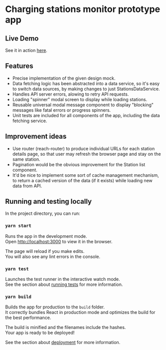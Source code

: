 # Charging stations monitor prototype app

## Live Demo
See it in action [here](https://aseevia.github.io/stations-monitor).
## Features
- Precise implementation of the given design mock.
- Data fetching logic has been abstracted into a data service, so it's easy to switch data sources, by making changes to just StationsDataService. 
- Handles API server errors, alowing to retry API requests.
- Loading "spinner" modal screen to display while loading stations.
- Reusable universal modal message component to display "blocking" messages like fatal errors or progress spinners.
- Unit tests are included for all components of the app, including the data fetching service.

## Improvement ideas
- Use router (reach-router) to produce individual URLs for each station details page, so that user may refresh the browser page and stay on the same station.
- Pagination would be the obvious improvement for the Station list component.
- It'd be nice to implement some sort of cache management mechanism, to return a cached version of the data (if it exists) while loading new data from API.


## Running and testing locally
In the project directory, you can run:

### `yarn start`

Runs the app in the development mode.\
Open [http://localhost:3000](http://localhost:3000) to view it in the browser.

The page will reload if you make edits.\
You will also see any lint errors in the console.

### `yarn test`

Launches the test runner in the interactive watch mode.\
See the section about [running tests](https://facebook.github.io/create-react-app/docs/running-tests) for more information.

### `yarn build`

Builds the app for production to the `build` folder.\
It correctly bundles React in production mode and optimizes the build for the best performance.

The build is minified and the filenames include the hashes.\
Your app is ready to be deployed!

See the section about [deployment](https://facebook.github.io/create-react-app/docs/deployment) for more information.
